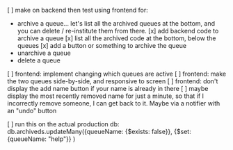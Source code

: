 [ ] make on backend then test using frontend for:

- archive a queue... let's list all the archived queues at the bottom, and you can delete / re-institute them from there.
  [x] add backend code to archive a queue
  [x] list all the archived code at the bottom, below the queues
  [x] add a button or something to archive the queue
- unarchive a queue
- delete a queue

[ ] frontend: implement changing which queues are active
[ ] frontend: make the two queues side-by-side, and responsive to screen
[ ] frontend: don't display the add name button if your name is already in there
[ ] maybe display the most recently removed name for just a minute, so that if I incorrectly remove someone, I can get back to it. Maybe via a notifier with an "undo" button

[ ] run this on the actual production db:
db.archiveds.updateMany({queueName: {$exists: false}}, {$set: {queueName: "help"}} )
